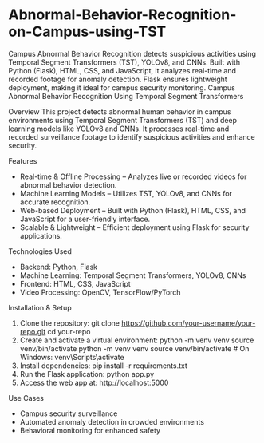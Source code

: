 # Abnormal-Behavior-Recognition-on-Campus-using-TST
Campus Abnormal Behavior Recognition detects suspicious activities using Temporal Segment Transformers (TST), YOLOv8, and CNNs. Built with Python (Flask), HTML, CSS, and JavaScript, it analyzes real-time and recorded footage for anomaly detection. Flask ensures lightweight deployment, making it ideal for campus security monitoring.
Campus Abnormal Behavior Recognition Using Temporal Segment Transformers

Overview
This project detects abnormal human behavior in campus environments using Temporal Segment Transformers (TST) and deep learning models like YOLOv8 and CNNs. It processes real-time and recorded surveillance footage to identify suspicious activities and enhance security.

Features
- Real-time & Offline Processing – Analyzes live or recorded videos for abnormal behavior detection.
- Machine Learning Models – Utilizes TST, YOLOv8, and CNNs for accurate recognition.
- Web-based Deployment – Built with Python (Flask), HTML, CSS, and JavaScript for a user-friendly interface.
- Scalable & Lightweight – Efficient deployment using Flask for security applications.

Technologies Used
- Backend: Python, Flask
- Machine Learning: Temporal Segment Transformers, YOLOv8, CNNs
- Frontend: HTML, CSS, JavaScript
- Video Processing: OpenCV, TensorFlow/PyTorch

Installation & Setup
1. Clone the repository:
git clone https://github.com/your-username/your-repo.git
cd your-repo
2. Create and activate a virtual environment:
python -m venv venv
source venv/bin/activate python -m venv venv
source venv/bin/activate  # On Windows: venv\Scripts\activate
3. Install dependencies:
pip install -r requirements.txt
4. Run the Flask application:
python app.py
5. Access the web app at:
http://localhost:5000

Use Cases
- Campus security surveillance
- Automated anomaly detection in crowded environments
- Behavioral monitoring for enhanced safety


